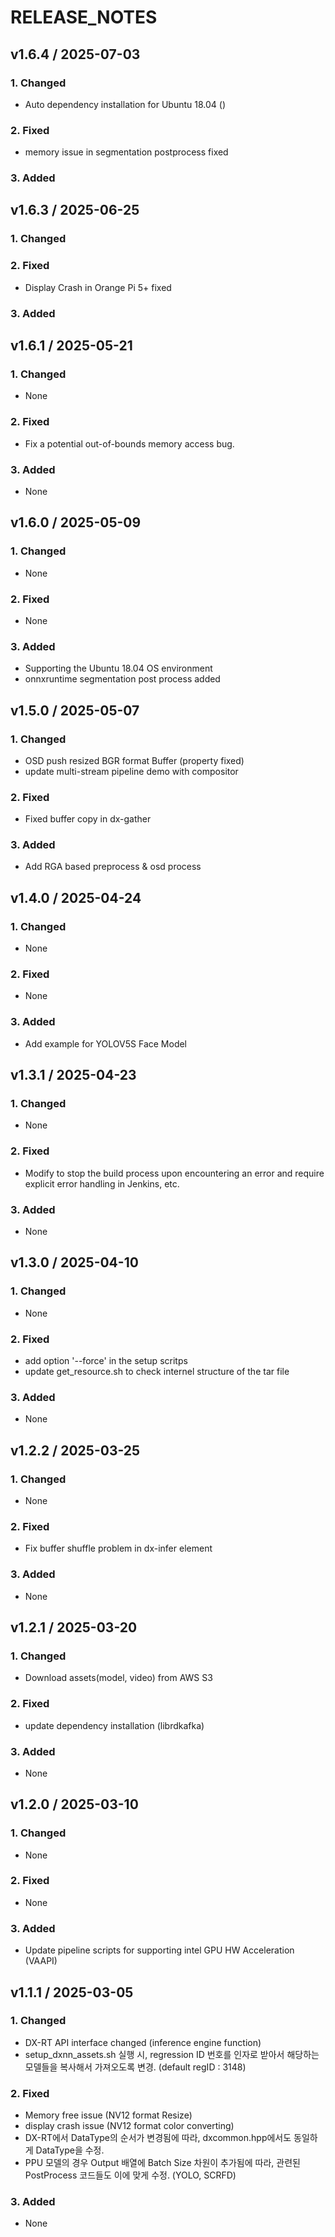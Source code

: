 # RELEASE_NOTES
## v1.6.4 / 2025-07-03
### 1. Changed
- Auto dependency installation for Ubuntu 18.04 ()
### 2. Fixed
- memory issue in segmentation postprocess fixed
### 3. Added

## v1.6.3 / 2025-06-25
### 1. Changed
### 2. Fixed
- Display Crash in Orange Pi 5+ fixed
### 3. Added


## v1.6.1 / 2025-05-21
### 1. Changed
- None
### 2. Fixed
- Fix a potential out-of-bounds memory access bug.
### 3. Added
- None

## v1.6.0 / 2025-05-09
### 1. Changed
- None
### 2. Fixed
- None
### 3. Added
- Supporting the Ubuntu 18.04 OS environment
- onnxruntime segmentation post process added

## v1.5.0 / 2025-05-07
### 1. Changed
- OSD push resized BGR format Buffer (property fixed)
- update multi-stream pipeline demo with compositor
### 2. Fixed
- Fixed buffer copy in dx-gather
### 3. Added
- Add RGA based preprocess & osd process

## v1.4.0 / 2025-04-24
### 1. Changed
- None
### 2. Fixed
- None
### 3. Added
- Add example for YOLOV5S Face Model

## v1.3.1 / 2025-04-23
### 1. Changed
- None
### 2. Fixed
- Modify to stop the build process upon encountering an error and require explicit error handling in Jenkins, etc.
### 3. Added
- None

## v1.3.0 / 2025-04-10
### 1. Changed
- None
### 2. Fixed
- add option '--force' in the setup scritps
- update get_resource.sh to check internel structure of the tar file
### 3. Added
- None

## v1.2.2 / 2025-03-25
### 1. Changed
- None
### 2. Fixed
- Fix buffer shuffle problem in dx-infer element
### 3. Added
- None

## v1.2.1 / 2025-03-20
### 1. Changed
- Download assets(model, video) from AWS S3
### 2. Fixed
- update dependency installation (librdkafka)
### 3. Added
- None

## v1.2.0 / 2025-03-10
### 1. Changed
- None
### 2. Fixed
- None
### 3. Added
- Update pipeline scripts for supporting intel GPU HW Acceleration (VAAPI)

## v1.1.1 / 2025-03-05
### 1. Changed
- DX-RT API interface changed (inference engine function)
- setup_dxnn_assets.sh 실행 시, regression ID 번호를 인자로 받아서 해당하는 모델들을 복사해서 가져오도록 변경. (default regID : 3148)
### 2. Fixed
- Memory free issue (NV12 format Resize)
- display crash issue (NV12 format color converting)
- DX-RT에서 DataType의 순서가 변경됨에 따라, dxcommon.hpp에서도 동일하게 DataType을 수정.
- PPU 모델의 경우 Output 배열에 Batch Size 차원이 추가됨에 따라, 관련된 PostProcess 코드들도 이에 맞게 수정. (YOLO, SCRFD)
### 3. Added
- None
